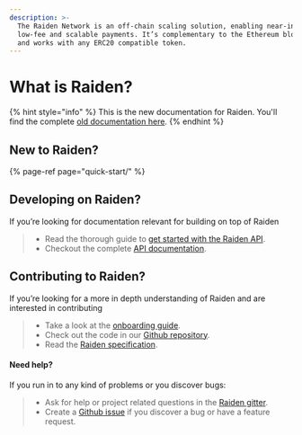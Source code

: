 ```yaml
---
description: >-
  The Raiden Network is an off-chain scaling solution, enabling near-instant,
  low-fee and scalable payments. It’s complementary to the Ethereum blockchain
  and works with any ERC20 compatible token.
---
```


# What is Raiden?

{% hint style="info" %}
This is the new documentation for Raiden. You'll find the complete [old documentation here](https://raiden-network.readthedocs.io/en/stable/index.html#).
{% endhint %}

## New to Raiden?

{% page-ref page="quick-start/" %}

## Developing on Raiden?

If you’re looking for documentation relevant for building on top of Raiden

> * Read the thorough guide to [get started with the Raiden API](https://raiden-network.readthedocs.io/en/stable/api_walkthrough.html).
> * Checkout the complete [API documentation](https://raiden-network.readthedocs.io/en/stable/rest_api.html).

## Contributing to Raiden?

If you’re looking for a more in depth understanding of Raiden and are interested in contributing

> * Take a look at the [onboarding guide](https://raiden-network.readthedocs.io/en/stable/onboarding.html).
> * Check out the code in our [Github repository](https://github.com/raiden-network/raiden).
> * Read the [Raiden specification](https://raiden-network-specification.readthedocs.io/en/latest/index.html).

#### Need help?

If you run in to any kind of problems or you discover bugs:

> * Ask for help or project related questions in the [Raiden gitter](https://gitter.im/raiden-network/raiden).
> * Create a [Github issue](https://github.com/raiden-network/raiden/issues/new/choose) if you discover a bug or have a feature request.

### 

